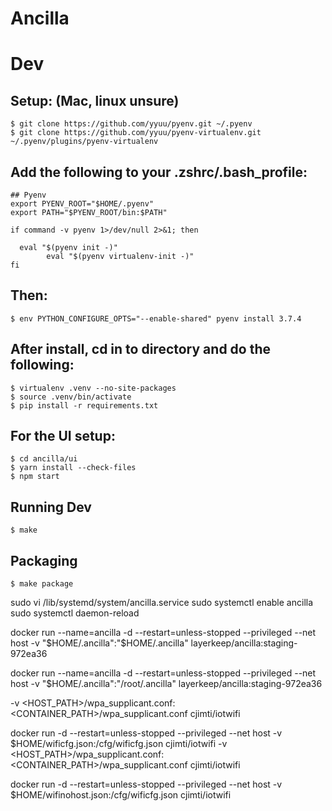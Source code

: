 Ancilla
=======

# Dev

## Setup: (Mac, linux unsure)

```
$ git clone https://github.com/yyuu/pyenv.git ~/.pyenv
$ git clone https://github.com/yyuu/pyenv-virtualenv.git ~/.pyenv/plugins/pyenv-virtualenv
```


## Add the following to your .zshrc/.bash_profile:

```
## Pyenv
export PYENV_ROOT="$HOME/.pyenv"
export PATH="$PYENV_ROOT/bin:$PATH"

if command -v pyenv 1>/dev/null 2>&1; then

  eval "$(pyenv init -)"
        eval "$(pyenv virtualenv-init -)"
fi
```

## Then:

```
$ env PYTHON_CONFIGURE_OPTS="--enable-shared" pyenv install 3.7.4
```

## After install, cd in to directory and do the following:

```
$ virtualenv .venv --no-site-packages
$ source .venv/bin/activate
$ pip install -r requirements.txt
```

## For the UI setup:

```
$ cd ancilla/ui
$ yarn install --check-files
$ npm start
```

## Running Dev

```
$ make
```

## Packaging

```
$ make package
```

sudo vi /lib/systemd/system/ancilla.service
sudo systemctl enable ancilla
sudo systemctl daemon-reload
<!-- systemctl enable ancilla -->


docker run --name=ancilla -d --restart=unless-stopped --privileged --net host -v "$HOME/.ancilla":"$HOME/.ancilla" layerkeep/ancilla:staging-972ea36

docker run --name=ancilla -d --restart=unless-stopped --privileged --net host -v "$HOME/.ancilla":"/root/.ancilla" layerkeep/ancilla:staging-972ea36

  -v <HOST_PATH>/wpa_supplicant.conf:<CONTAINER_PATH>/wpa_supplicant.conf cjimti/iotwifi

docker run -d --restart=unless-stopped --privileged --net host -v $HOME/wificfg.json:/cfg/wificfg.json cjimti/iotwifi
  -v <HOST_PATH>/wpa_supplicant.conf:<CONTAINER_PATH>/wpa_supplicant.conf cjimti/iotwifi


docker run -d --restart=unless-stopped --privileged --net host -v $HOME/wifinohost.json:/cfg/wificfg.json cjimti/iotwifi  